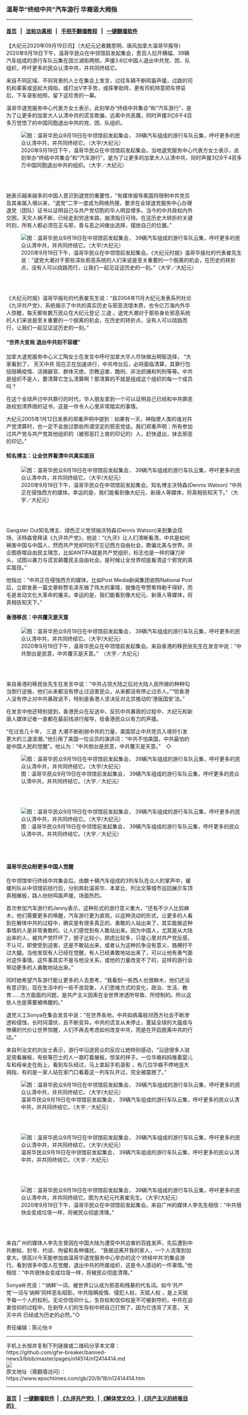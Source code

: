 ### 温哥华“终结中共”汽车游行 华裔竖大拇指
------------------------

#### [首页](https://github.com/gfw-breaker/banned-news3/blob/master/README.md) &nbsp;&nbsp;|&nbsp;&nbsp; [法轮功真相](https://github.com/begood0513/basic/blob/master/README.md)  &nbsp;&nbsp;|&nbsp;&nbsp; [手把手翻墙教程](https://github.com/gfw-breaker/guides/wiki)  &nbsp;&nbsp;|&nbsp;&nbsp; [一键翻墙软件](https://github.com/gfw-breaker/nogfw/blob/master/README.md)  



<div><p>
 【大纪元2020年09月19日讯】（大纪元记者魏思明、唐风加拿大温哥华报导）2020年9月19日下午，温哥华民众在中领馆前发起集会，愈百人拉开横幅、39辆汽车组成的游行车队云集在固兰湖街两侧，声援3.6亿中国人退出中共党、团、队组织，呼吁更多的民众认清中共，并共同终结它。
</p>
<p>
 来自不同区域、不同背景的人士在集会上发言，过往车辆不断鸣笛声援，过路的司机和乘客或竖起大拇指，或打出V字手势，或挥拳助阵，更有司机特意把车停妥后，下车录影拍照，留下这珍贵的一幕。
</p>
<p>
 温哥华退党服务中心代表方女士表示，此刻举办“终结中共集会”和“汽车游行”，是为了让更多的加拿大人认清中共的谎言欺骗，远离中共恶魔，同时声援3亿6千4百多万觉悟了的中国同胞退出中共的党、团、队组织。
</p>
<figure class="wp-caption aligncenter" id="attachment_12417396" style="width: 600px">
 <ok href="https://www.epochtimes.com/gb/20/9/18/n12414414.htm/susan-fang_8246" rel="attachment wp-att-12417396">
  <img alt="图：温哥华民众9月19日在中领馆前发起集会， 39辆汽车组成的游行车队云集，呼吁更多的民众认清中共，并共同终结它。（大宇/大纪元）" class="wp-image-12417396 size-full" src="https://i.epochtimes.com/assets/uploads/2020/09/Susan-Fang_8246-e1600613211915.jpg"/>
 </ok>
 <br/><figcaption class="wp-caption-text">
  2020年9月19日下午，温哥华民众在中领馆前发起集会。当地退党服务中心代表方女士表示，此刻举办“终结中共集会”和“汽车游行”，是为了让更多的加拿大人认清中共，同时声援3亿6千4百多万中国同胞退出中共的组织。（大宇／大纪元）
 </figcaption><br/>
</figure><br/>
<p>
 她表示越来越多的中国人意识到退党的重要性，“有媒体报导美国将限制中共党员及其亲属入境以来，“退党”二字一度成为网络热搜，要求在全球退党服务中心办理退党（团队）证书以证明自己与共产党切割的华人明显增多。当今的中共政权内外交困，天灾人祸不断，已经走到穷途末路，崩溃指日可待。在这历史大转折的关键时刻，所有人都必须在正与邪，善与恶之间做出选择，摆放自己的位置。”
</p>
<figure class="wp-caption aligncenter" id="attachment_12417393" style="width: 600px">
 <ok href="https://www.epochtimes.com/gb/20/9/18/n12414414.htm/frank-cui_8249" rel="attachment wp-att-12417393">
  <img alt="图：温哥华民众9月19日在中领馆前发起集会， 39辆汽车组成的游行车队云集，呼吁更多的民众认清中共，并共同终结它。（大宇/大纪元）" class="wp-image-12417393 size-full" src="https://i.epochtimes.com/assets/uploads/2020/09/Frank-Cui_8249-e1600613253791.jpg"/>
 </ok>
 <br/><figcaption class="wp-caption-text">
  2020年9月19日下午，温哥华民众在中领馆前发起集会。《大纪元时报》温哥华报社的代表崔先生说：“退党大潮对于那些深处邪恶系统的人们来说是至关重要的一个脱离的机会，在历史的转折点，没有人可以绕路而行，让我们一起见证这历史的一刻。”（大宇／大纪元）
 </figcaption><br/>
</figure><br/>
<p>
 《大纪元时报》温哥华报社的代表崔先生说：“自2004年11月大纪元发表系列社论《九评共产党》，系统揭示了中共的真实历史与邪恶流氓本质，也令亿万海内外华人惊醒，每天都有数万民众在大纪元登记
 <ok href="https://www.epochtimes.com/gb/tag/%E4%B8%89%E9%80%80.html">
  三退
 </ok>
 。退党大潮对于那些身处邪恶系统的人们来说是至关重要的一个脱离的机会，在历史的转折点，没有人可以绕路而行，让我们一起见证这历史的一刻。”
</p>
<p>
</p>
<p>
</p>
<h4>
 “世界大变局 退出中共刻不容缓”
</h4>
<p>
 加拿大退党服务中心义工陶女士在发言中呼吁加拿大华人尽快做出明智选择， “大家看到了，
 <ok href="https://www.epochtimes.com/gb/tag/%E5%A4%A9%E7%81%AD%E4%B8%AD%E5%85%B1.html">
  天灭中共
 </ok>
 现在正在加速进行，中共垮台后，必将面临清算，其罪行包括隐瞒疫情、活摘器官、群体灭绝、宗教迫害、酷刑、非法抓捕和判刑等等。中共是组织不是人，要清算它怎么清算啊？那清算的不就是组成这个组织的每一个成员吗？
</p>
<p>
 在这个全球声讨中共罪行的时代，华人朋友拿到一个可以证明自己已经和中共罪恶政权划清界限的证书，这是一件令人心里非常踏实的事情。
</p>
<p>
 大纪元2005年1月12日发表的郑重声明中提到：如果有一天，神指使人类的谁对共产党清算时，也一定不会放过那些所谓坚定的邪恶党徒。我们郑重声明：所有参加过共产党与共产党其他组织的（被邪恶打上兽的印记的）人，赶快退出，抹去邪恶的印记。”
</p>
<h4>
 知名博主：让全世界看清中共真实面目
</h4>
<figure class="wp-caption aligncenter" id="attachment_12417394" style="width: 600px">
 <ok href="https://www.epochtimes.com/gb/20/9/18/n12414414.htm/green-justice-blogger-dennis-watson" rel="attachment wp-att-12417394">
  <img alt="图：温哥华民众9月19日在中领馆前发起集会， 39辆汽车组成的游行车队云集，呼吁更多的民众认清中共，并共同终结它。（大宇/大纪元）" class="wp-image-12417394 size-full" src="https://i.epochtimes.com/assets/uploads/2020/09/Green-Justice-Blogger-Dennis-Watson-e1600613239630.jpg"/>
 </ok>
 <br/><figcaption class="wp-caption-text">
  2020年9月19日下午，温哥华民众在中领馆前发起集会。知名博主沃特森(Dennis Watson) “中共正在侵蚀西方的媒体。幸运的是，我们能看到像大纪元、新唐人等媒体，将真相告知天下。”（大宇／大纪元）
 </figcaption><br/>
</figure><br/>
<p>
 Gangster Out知名博主、绿色正义党领袖沃特森(Dennis Watson)来到集会现场，沃特森曾拜读《九评共产党》，他说：“《九评》让人们清晰看清，中共是如何祸害中国与中国人，然而共产党却时刻不忘记西方自由社会，欺骗北美与世界。并企图吞噬自由民主理念，比如ANTIFA就是共产党组织，标志也是一样的镰刀斧头，试图以暴力与谎言颠覆民主自由社会。是时候让全世界彻底看清这个邪党的真实面目。”
</p>
<p>
 他指出：“中共正在侵蚀西方的媒体，比如Post Media新闻集团收购National Post后，立即发表一篇文章称赞毛泽东做了伟大的事情，就像在夸赞希特勒干得好，而毛是发动文化大革命的屠夫。幸运的是，我们能看到像大纪元、新唐人等媒体，将真相告知天下。”
</p>
<h4>
 香港移民：中共覆灭是天意
</h4>
<figure class="wp-caption aligncenter" id="attachment_12417408" style="width: 600px">
 <ok href="https://www.epochtimes.com/gb/20/9/18/n12414414.htm/155407ea072a196d407edfa4ab98ee6d" rel="attachment wp-att-12417408">
  <img alt="图：温哥华民众9月19日在中领馆前发起集会， 39辆汽车组成的游行车队云集，呼吁更多的民众认清中共，并共同终结它。（大宇/大纪元）" class="wp-image-12417408 size-full" src="https://i.epochtimes.com/assets/uploads/2020/09/155407ea072a196d407edfa4ab98ee6d-e1600613697410.jpg"/>
 </ok>
 <br/><figcaption class="wp-caption-text">
  2020年9月19日下午，温哥华民众在中领馆前发起集会。来自香港的移民张先生在发言中说：“中共倒台是民意，中共覆灭是天意。”　（大宇／大纪元）
 </figcaption><br/>
</figure><br/>
<p>
 来自香港的移民张先生在发言中说：“中共占领大陆之后对大陆人民所做的种种勾当倒行逆施，他们从来都没有停止过迫害民众，从来都没有停止过杀人。”“但香港人没有停止对中共暴政说不，特别是香港人坚决反对北京推动的‘港版国安’法。”
</p>
<p>
 在发言中他还特别提到，香港民众在反送中、反抗中共暴政的过程中，大纪元和新唐人媒体记者一直都在最前线进行报导，给香港民众以有力的声援。
</p>
<p>
 “在过去几十年，
 <ok href="https://www.epochtimes.com/gb/tag/%E4%B8%89%E9%80%80.html">
  三退
 </ok>
 大潮不断削弱中共的力量，美国禁止中共党员入境将引发更大的三退浪潮。”他引用了美国一位议员的演讲词：“中共不怕美国，中共最怕的是中国人民的觉醒”。他认为：“中共倒台是民意，中共覆灭是天意。”　◇
</p>
<figure class="wp-caption aligncenter" id="attachment_12417424" style="width: 600px">
 <ok href="https://www.epochtimes.com/gb/20/9/18/n12414414.htm/bannercars_8404" rel="attachment wp-att-12417424">
  <img alt="图：温哥华民众9月19日在中领馆前发起集会， 39辆汽车组成的游行车队云集，呼吁更多的民众认清中共，并共同终结它。（大宇/大纪元）" class="size-full wp-image-12417424" src="https://i.epochtimes.com/assets/uploads/2020/09/BannerCars_8404-e1600614363609.jpg"/>
 </ok>
 <br/><figcaption class="wp-caption-text">
  图：温哥华民众9月19日在中领馆前发起集会， 39辆汽车组成的游行车队云集，呼吁更多的民众认清中共，并共同终结它。（大宇／大纪元）
 </figcaption><br/>
</figure><br/>
<figure class="wp-caption aligncenter" id="attachment_12417425" style="width: 600px">
 <ok href="https://www.epochtimes.com/gb/20/9/18/n12414414.htm/car-tour_157" rel="attachment wp-att-12417425">
  <img alt="图：温哥华民众9月19日在中领馆前发起集会， 39辆汽车组成的游行车队云集，呼吁更多的民众认清中共，并共同终结它。（大宇/大纪元）" class="size-full wp-image-12417425" src="https://i.epochtimes.com/assets/uploads/2020/09/Car-Tour_157-e1600614341234.jpg"/>
 </ok>
 <br/><figcaption class="wp-caption-text">
  图：温哥华民众9月19日在中领馆前发起集会， 39辆汽车组成的游行车队云集，呼吁更多的民众认清中共，并共同终结它。（大宇／大纪元）
 </figcaption><br/>
</figure><br/>
<h4>
 温哥华民众盼更多中国人觉醒
</h4>
<p>
 在中领馆举行终结中共集会后，由数十辆汽车组成的3列车队在众人的掌声中，缓缓列队从中领馆前绕行后，分别奔赴温哥华、本拿比、列治文等城市巡回展示车顶真相展板，路人纷纷鸣笛声援，场面热烈。
</p>
<p>
 首次参加汽车游行的Jenny表示，这种形式的游行意义重大，“还有不少人比较麻木，他们需要更多的唤醒，汽车游行更为直观，以这种流动的形式，让更多的人看到在解体中共的过程中，确实是有很多真正的、勇敢的人站出来了，其实能做这种事情的人是非常勇敢的。让人们感觉到有人敢站出来。因为中国人，尤其是从大陆出来的人，被共产党吓坏了，胆子比较小，顾虑比较多，只是心里对共产党反感，不认可，即使受到迫害，还是不敢站出来，或者认为这种抗争没有意义，胳膊拧不过大腿。当他发现有人已经在觉醒，有人已经勇敢地站出来了，可以让他有勇气面对这件事情。这件事其实不是与他没关系，或他的力量改变不了的，这样的游行会带动更多的人勇敢地站出来。”
</p>
<p>
 同时她希望汽车游行能让更多的人去思考，“我看到一些西人也很麻木，他们还没有意识到，现在生活中的一些不良现象，人们思维方式的变化，政治、生活、教育……方方面面的问题，是共产主义因素在全世界渗透所导致、所控制的。所以这些人也是需要被唤醒的。”
</p>
<p>
 退党义工Sonya在集会发言中说：“在世界各地，中共如病毒般对西方社会不断渗透和侵蚀，长时间潜伏，且不断变异。中共的谎言从未停止，蔓延全球的大瘟疫与惨痛的代价让世界惊醒，人们不再去考虑如何改变中共，而是在开启脱离中共的行动。”
</p>
<p>
 来自列治文的刘女士表示，游行中沿途民众的反应让她特别感动，“沿途很多人驻足观看展板，有些等巴士的人一直盯着展板，惊呆的样子。一位华裔妈妈推着婴儿车和母亲走在街上，看到车队经过，马上拿起手机录影 ，有几位华裔不停地竖大拇指，有的是一家人站在家门口看着这一列车队开过，完全被震撼了。”
</p>
<figure class="wp-caption aligncenter" id="attachment_12417390" style="width: 600px">
 <ok href="https://www.epochtimes.com/gb/20/9/18/n12414414.htm/car-tour_146" rel="attachment wp-att-12417390">
  <img alt="图：温哥华民众9月19日在中领馆前发起集会， 39辆汽车组成的游行车队云集，呼吁更多的民众认清中共，并共同终结它。（大宇/大纪元）" class="size-full wp-image-12417390" src="https://i.epochtimes.com/assets/uploads/2020/09/Car-Tour_146-e1600613292704.jpg"/>
 </ok>
 <br/><figcaption class="wp-caption-text">
  温哥华民众9月19日在中领馆前发起集会， 39辆汽车组成的游行车队云集，呼吁更多的民众认清中共，并共同终结它。（大宇／大纪元）
 </figcaption><br/>
</figure><br/>
<figure class="wp-caption aligncenter" id="attachment_12417392" style="width: 600px">
 <ok href="https://www.epochtimes.com/gb/20/9/18/n12414414.htm/car-tour_8398" rel="attachment wp-att-12417392">
  <img alt="图：温哥华民众9月19日在中领馆前发起集会， 39辆汽车组成的游行车队云集，呼吁更多的民众认清中共，并共同终结它。（大宇/大纪元）" class="size-full wp-image-12417392" src="https://i.epochtimes.com/assets/uploads/2020/09/Car-Tour_8398-e1600613269612.jpg"/>
 </ok>
 <br/><figcaption class="wp-caption-text">
  温哥华民众9月19日在中领馆前发起集会， 39辆汽车组成的游行车队云集，呼吁更多的民众认清中共，并共同终结它。（大宇／大纪元）
 </figcaption><br/>
</figure><br/>
<figure class="wp-caption aligncenter" id="attachment_12417407" style="width: 600px">
 <ok href="https://www.epochtimes.com/gb/20/9/18/n12414414.htm/6c50a40041668bb2c2505fd302467847" rel="attachment wp-att-12417407">
  <img alt="图：温哥华民众9月19日在中领馆前发起集会， 39辆汽车组成的游行车队云集，呼吁更多的民众认清中共，并共同终结它。图为大纪元代表崔先生。（大宇/大纪元）" class="wp-image-12417407 size-full" src="https://i.epochtimes.com/assets/uploads/2020/09/6c50a40041668bb2c2505fd302467847-e1600613663411.jpg"/>
 </ok>
 <br/><figcaption class="wp-caption-text">
  2020年9月19日下午，温哥华民众在中领馆前发起集会。来自广州的媒体人李先生相信：“中共很快会变成垃圾一样，将被民众彻底清理。”
 </figcaption><br/>
</figure><br/>
<p>
 来自广州的媒体人李先生曾因在中国大陆为遭受中共迫害的百姓发声，先后遭到中共删帖、封号、约谈、拘留和各种骚扰。 “我被迫离开我的家人，一个人流落到加拿大。很高兴今天能参加由温哥华退党服务中心举办的这个‘终结中共’的集会游行。看到很多中国人在觉醒，退出中共的所属组织，这是令人感动的一件事情。”他相信：“中共很快会变成垃圾一样，将被民众彻底清理。”
</p>
<p>
 Sonya补充说：“‘纳粹’一词，被世界公认成为邪恶和残暴的代名词。如今‘共产党’一词与‘纳粹’同样恶名昭彰。中共隐瞒疫情、侵犯人权，天赋人权 ，是上天赋予每一个人的权利。无论你信仰什么，生存权和信仰权是不可被剥夺的，中共在迫害信仰的过程中，在剥夺人们的生存权中把自己打倒了，因为它违背了天意，
 <ok href="https://www.epochtimes.com/gb/tag/%E5%A4%A9%E7%81%AD%E4%B8%AD%E5%85%B1.html">
  天灭中共
 </ok>
 已经成为历史的必然。”◇
</p>
<p>
 责任编辑：陈沁怡＃
</p>
</div>
<hr/>
手机上长按并复制下列链接或二维码分享本文章：<br/>
https://github.com/gfw-breaker/banned-news3/blob/master/pages/nf4514/n12414414.md <br/>
<a href='https://github.com/gfw-breaker/banned-news3/blob/master/pages/nf4514/n12414414.md'><img src='https://github.com/gfw-breaker/banned-news3/blob/master/pages/nf4514/n12414414.md.png'/></a> <br/>
原文地址（需翻墙访问）：https://www.epochtimes.com/gb/20/9/18/n12414414.htm


------------------------
#### [首页](https://github.com/gfw-breaker/banned-news3/blob/master/README.md) &nbsp;|&nbsp; [一键翻墙软件](https://github.com/gfw-breaker/nogfw/blob/master/README.md) &nbsp;| [《九评共产党》](https://github.com/gfw-breaker/9ping.md/blob/master/README.md#九评之一评共产党是什么) | [《解体党文化》](https://github.com/gfw-breaker/jtdwh.md/blob/master/README.md) | [《共产主义的终极目的》](https://github.com/gfw-breaker/gczydzjmd.md/blob/master/README.md)


<img src='http://gfw-breaker.win/banned-news3/pages/nf4514/n12414414.md' width='0px' height='0px'/>